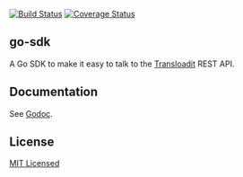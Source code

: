 [![Build Status](https://travis-ci.org/transloadit/go-sdk.svg)](https://travis-ci.org/transloadit/go-sdk)
[![Coverage Status](https://coveralls.io/repos/transloadit/go-sdk/badge.png)](https://coveralls.io/r/transloadit/go-sdk)

## go-sdk

A Go SDK to make it easy to talk to the [Transloadit](https://transloadit.com) REST API.

## Documentation

See [Godoc](http://godoc.org/github.com/transloadit/go-sdk).

## License

[MIT Licensed](LICENSE)
